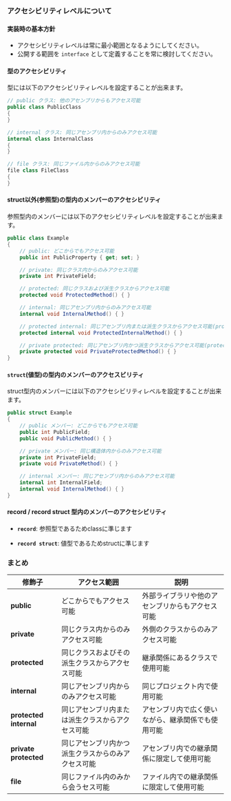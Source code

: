 ### アクセシビリティレベルについて

#### 実装時の基本方針
- アクセシビリティレベルは常に最小範囲となるようにしてください。
- 公開する範囲を `interface` として定義することを常に検討してください。


#### 型のアクセシビリティ

型には以下のアクセシビリティレベルを設定することが出来ます。

```csharp
// public クラス: 他のアセンブリからもアクセス可能
public class PublicClass
{
}

// internal クラス: 同じアセンブリ内からのみアクセス可能
internal class InternalClass
{
}

// file クラス: 同じファイル内からのみアクセス可能
file class FileClass
{
}

```



#### struct以外(参照型)の型内のメンバーのアクセシビリティ

参照型内のメンバーには以下のアクセシビリティレベルを設定することが出来ます。

```csharp
public class Example
{
    // public: どこからでもアクセス可能
    public int PublicProperty { get; set; }

    // private: 同じクラス内からのみアクセス可能
    private int PrivateField;

    // protected: 同じクラスおよび派生クラスからアクセス可能
    protected void ProtectedMethod() { }

    // internal: 同じアセンブリ内からのみアクセス可能
    internal void InternalMethod() { }

    // protected internal: 同じアセンブリ内または派生クラスからアクセス可能(protected || internal)
    protected internal void ProtectedInternalMethod() { }

    // private protected: 同じアセンブリ内かつ派生クラスからアクセス可能(protected && internal)
    private protected void PrivateProtectedMethod() { }
}

```

#### `struct`(値型)の型内のメンバーのアクセスビリティ

struct型内のメンバーには以下のアクセシビリティレベルを設定することが出来ます。

```csharp
public struct Example
{
    // public メンバー: どこからでもアクセス可能
    public int PublicField;
    public void PublicMethod() { }

    // private メンバー: 同じ構造体内からのみアクセス可能
    private int PrivateField;
    private void PrivateMethod() { }

    // internal メンバー: 同じアセンブリ内からのみアクセス可能
    internal int InternalField;
    internal void InternalMethod() { }
}
```

#### record / record struct 型内のメンバーのアクセシビリティ

- **`record`**: 参照型であるためclassに準じます

- **`record struct`**: 値型であるためstructに準じます

### まとめ

| 修飾子                | アクセス範囲                                                         | 説明                                                                                 |
|-----------------------|---------------------------------------------------------------------|-------------------------------------------------------------------------------------|
| **public**            | どこからでもアクセス可能                                           | 外部ライブラリや他のアセンブリからもアクセス可能                                     |
| **private**           | 同じクラス内からのみアクセス可能                                   | 外側のクラスからのみアクセス可能                                                     |
| **protected**         | 同じクラスおよびその派生クラスからアクセス可能                     | 継承関係にあるクラスで使用可能                                                       |
| **internal**          | 同じアセンブリ内からのみアクセス可能                               | 同じプロジェクト内で使用可能                                                         |
| **protected internal**| 同じアセンブリ内または派生クラスからアクセス可能                   | アセンブリ内で広く使いながら、継承関係でも使用可能                                   |
| **private protected** | 同じアセンブリ内かつ派生クラスからのみアクセス可能               | アセンブリ内での継承関係に限定して使用可能                                       |
| **file** | 同じファイル内のみから会うセス可能 | ファイル内での継承関係に限定して使用可能                                       |
